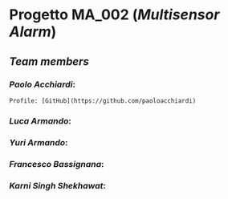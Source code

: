 # Progetto MA_002 (_Multisensor Alarm_)
## _Team members_

### ___Paolo Acchiardi___:
    Profile: [GitHub](https://github.com/paoloacchiardi)
### ___Luca Armando___:

### ___Yuri Armando___:

### ___Francesco Bassignana___:

### ___Karni Singh Shekhawat___:
